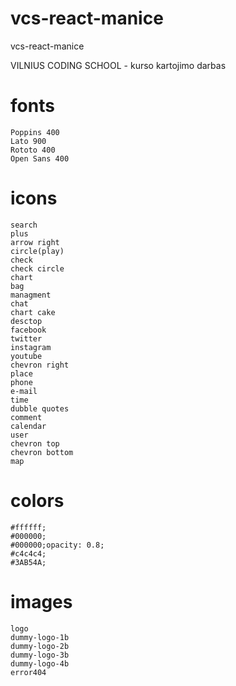 # vcs-react-manice
vcs-react-manice

VILNIUS CODING SCHOOL - kurso kartojimo darbas

# fonts
    Poppins 400
    Lato 900
    Rototo 400
    Open Sans 400

# icons
    search
    plus
    arrow right
    circle(play)
    check
    check circle
    chart
    bag
    managment
    chat
    chart cake
    desctop
    facebook
    twitter
    instagram
    youtube
    chevron right
    place
    phone
    e-mail
    time
    dubble quotes
    comment
    calendar
    user
    chevron top
    chevron bottom
    map

# colors
    #ffffff;
    #000000;
    #000000;opacity: 0.8;
    #c4c4c4;
    #3AB54A;

# images
    logo
    dummy-logo-1b
    dummy-logo-2b
    dummy-logo-3b
    dummy-logo-4b
    error404
